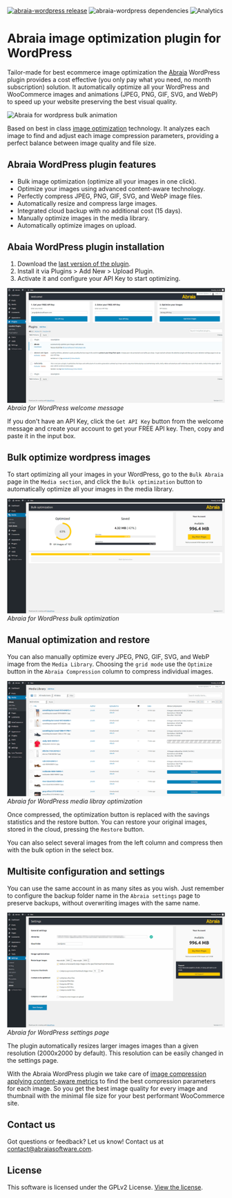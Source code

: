 <!--
  Title: Bulk optimize images with Abraia WordPress plugin
  Description: Built for performant ecommerce images, seamlessly optimize your images with the best quality and minimum file size.
  Author: Abraia Software
  -->

[![abraia-wordpress release](https://img.shields.io/github/release/abraia/abraia-wordpress.svg)](https://github.com/abraia/abraia-wordpress/releases)
![abraia-wordpress dependencies](https://img.shields.io/librariesio/github/abraia/abraia-wordpress.svg)
![Analytics](https://ga-beacon.appspot.com/UA-108018608-1/github/wordpress?pixel)

# Abraia image optimization plugin for WordPress

Tailor-made for best ecommerce image optimization the [Abraia](https://abraia.me) WordPress plugin provides a cost effective (you only pay what you need, no month subscription) solution. It automatically optimize all your WordPress and WooCommerce images and animations (JPEG, PNG, GIF, SVG, and WebP) to speed up your website preserving the best visual quality.

![Abraia for wordpress bulk animation](https://abraia.me/wordpress/abraia-bulk-optimize-images-wordpress.gif)

Based on best in class [image optimization](https://abraia.me/docs/image-optimization/) technology. It analyzes each image to find and adjust each image compression parameters, providing a perfect balance between image quality and file size.

## Abraia WordPress plugin features

- Bulk image optimization (optimize all your images in one click).
- Optimize your images using advanced content-aware technology.
- Perfectly compress JPEG, PNG, GIF, SVG, and WebP image files.
- Automatically resize and compress large images.
- Integrated cloud backup with no additional cost (15 days).
- Manually optimize images in the media library.
- Automatically optimize images on upload.

## Abaia WordPress plugin installation

1. Download the [last version of the plugin](https://github.com/abraia/abraia-wordpress/archive/v1.1.1.zip).
2. Install it via Plugins > Add New > Upload Plugin.
3. Activate it and configure your API Key to start optimizing.

![Abraia for wordpress plugin API Key configuration](.wordpress-org/screenshot-1.png)
*Abraia for WordPress welcome message*

If you don't have an API Key, click the `Get API Key` button from the welcome message and create your account to get your FREE API key. Then, copy and paste it in the input box.

## Bulk optimize wordpress images

To start optimizing all your images in your WordPress, go to the
`Bulk Abraia` page in the `Media section`, and click the `Bulk optimization` button to automatically optimize all your images in the media library.

![Abraia for wordpress plugin working on bulk mode](.wordpress-org/screenshot-2.png)
*Abraia for WordPress bulk optimization*

## Manual optimization and restore

You can also manually optimize every JPEG, PNG, GIF, SVG, and WebP image from the `Media Library`. Choosing the `grid mode` use the `Optimize` button in the `Abraia Compression` column to compress individual images.

![Abraia for wordpress plugin working on media library](.wordpress-org/screenshot-3.png)
*Abraia for WordPress media libray optimization*

Once compressed, the optimization button is replaced with the savings statistics and the restore button. You can restore your original images, stored in the cloud, pressing the `Restore` button.

You can also select several images from the left column and compress then with the bulk option in the select box.

## Multisite configuration and settings

You can use the same account in as many sites as you wish. Just remember to configure the backup folder name in the `Abraia settings` page to preserve backups, without overwriting images with the same name.

![Abraia for wordpress plugin settings page](.wordpress-org/screenshot-4.png)
*Abraia for WordPress settings page*

The plugin automatically resizes larger images images than a given resolution (2000x2000 by default). This resolution can be easily changed in the settings page.

With the Abraia WordPress plugin we take care of [image compression applying content-aware metrics](https://abraia.me/compressor/) to find the best compression parameters for each image. So you get the best image quality for every image and thumbnail with the minimal file size for your best performant WooCommerce site.

## Contact us

Got questions or feedback? Let us know! Contact us at [contact@abraiasoftware.com](mailto:contact@abraiasoftware.com).

## License

This software is licensed under the GPLv2 License. [View the license](LICENSE).
